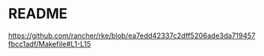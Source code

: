# README

https://github.com/rancher/rke/blob/ea7edd42337c2dff5206ade3da719457fbcc1adf/Makefile#L1-L15
